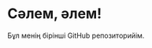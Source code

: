 <!DOCTYPE html>

<html>

<head>

<title>Менің алғашқы GitHub сайтым</title>

</head>

<body>

<h1>Сәлем, әлем!</h1>

<p>Бұл менің бірінші GitHub репозиторийім.</p>

</body>

</html>
